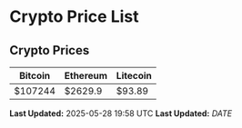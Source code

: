 # Crypto Price List

## Crypto Prices
| Bitcoin | Ethereum | Litecoin |
| ------- | -------- | -------- |
| $107244 | $2629.9 | $93.89 |
**Last Updated:** 2025-05-28 19:58 UTC
**Last Updated:** $DATE$

